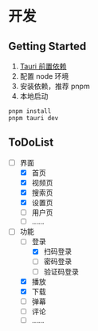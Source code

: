 # 开发

## Getting Started

1. [Tauri 前置依赖](https://tauri.app/zh-cn/start/prerequisites/)
2. 配置 node 环境
3. 安装依赖，推荐 pnpm
4. 本地启动

```shell
pnpm install
pnpm tauri dev
```

## ToDoList

- [ ] 界面
  - [x] 首页
  - [x] 视频页
  - [x] 搜索页
  - [x] 设置页
  - [ ] 用户页
  - [ ] ......
- [ ] 功能
  - [ ] 登录
    - [x] 扫码登录
    - [ ] 密码登录
    - [ ] 验证码登录
  - [x] 播放
  - [x] 下载
  - [ ] 弹幕
  - [ ] 评论
  - [ ] ......
